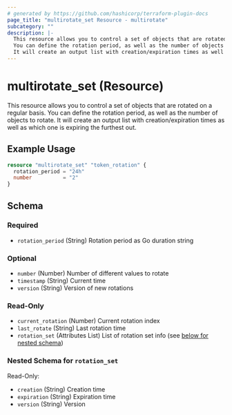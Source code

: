 ```yaml
---
# generated by https://github.com/hashicorp/terraform-plugin-docs
page_title: "multirotate_set Resource - multirotate"
subcategory: ""
description: |-
  This resource allows you to control a set of objects that are rotated on a regular basis.
  You can define the rotation period, as well as the number of objects to rotate.
  It will create an output list with creation/expiration times as well as which one is expiring the furthest out.
---
```


# multirotate_set (Resource)

This resource allows you to control a set of objects that are rotated on a regular basis.
You can define the rotation period, as well as the number of objects to rotate.
It will create an output list with creation/expiration times as well as which one is expiring the furthest out.

## Example Usage

```terraform
resource "multirotate_set" "token_rotation" {
  rotation_period = "24h"
  number          = "2"
}
```

<!-- schema generated by tfplugindocs -->
## Schema

### Required

- `rotation_period` (String) Rotation period as Go duration string

### Optional

- `number` (Number) Number of different values to rotate
- `timestamp` (String) Current time
- `version` (String) Version of new rotations

### Read-Only

- `current_rotation` (Number) Current rotation index
- `last_rotate` (String) Last rotation time
- `rotation_set` (Attributes List) List of rotation set info (see [below for nested schema](#nestedatt--rotation_set))

<a id="nestedatt--rotation_set"></a>
### Nested Schema for `rotation_set`

Read-Only:

- `creation` (String) Creation time
- `expiration` (String) Expiration time
- `version` (String) Version
